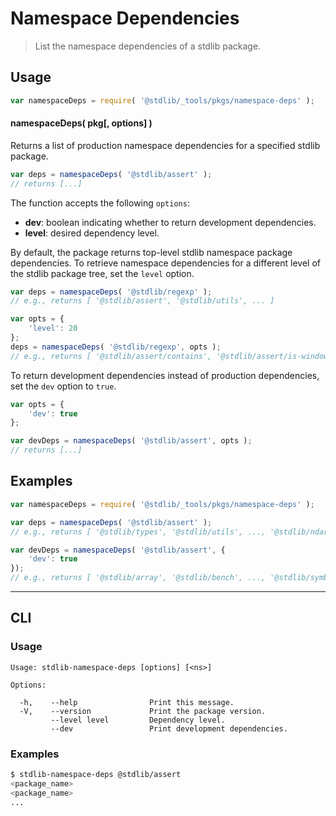 <!--

@license Apache-2.0

Copyright (c) 2021 The Stdlib Authors.

Licensed under the Apache License, Version 2.0 (the "License");
you may not use this file except in compliance with the License.
You may obtain a copy of the License at

   http://www.apache.org/licenses/LICENSE-2.0

Unless required by applicable law or agreed to in writing, software
distributed under the License is distributed on an "AS IS" BASIS,
WITHOUT WARRANTIES OR CONDITIONS OF ANY KIND, either express or implied.
See the License for the specific language governing permissions and
limitations under the License.

-->

# Namespace Dependencies

> List the namespace dependencies of a stdlib package.

<section class="usage">

## Usage

```javascript
var namespaceDeps = require( '@stdlib/_tools/pkgs/namespace-deps' );
```

#### namespaceDeps( pkg\[, options] )

Returns a list of production namespace dependencies for a specified stdlib package.

```javascript
var deps = namespaceDeps( '@stdlib/assert' );
// returns [...]
```

The function accepts the following `options`:

-   **dev**: boolean indicating whether to return development dependencies.
-   **level**: desired dependency level.

By default, the package returns top-level stdlib namespace package dependencies. To retrieve namespace dependencies for a different level of the stdlib package tree, set the `level` option.

```javascript
var deps = namespaceDeps( '@stdlib/regexp' );
// e.g., returns [ '@stdlib/assert', '@stdlib/utils', ... ]

var opts = {
    'level': 20
};
deps = namespaceDeps( '@stdlib/regexp', opts );
// e.g., returns [ '@stdlib/assert/contains', '@stdlib/assert/is-windows', ... ]
```

To return development dependencies instead of production dependencies, set the `dev` option to `true`.

```javascript
var opts = {
    'dev': true
};

var devDeps = namespaceDeps( '@stdlib/assert', opts );
// returns [...]
```

</section>

<!-- /.usage -->

<section class="notes">

</section>

<!-- /.notes -->

<section class="examples">

## Examples

<!-- eslint no-undef: "error" -->

```javascript
var namespaceDeps = require( '@stdlib/_tools/pkgs/namespace-deps' );

var deps = namespaceDeps( '@stdlib/assert' );
// e.g., returns [ '@stdlib/types', '@stdlib/utils', ..., '@stdlib/ndarray', '@stdlib/number' ]

var devDeps = namespaceDeps( '@stdlib/assert', {
    'dev': true
});
// e.g., returns [ '@stdlib/array', '@stdlib/bench', ..., '@stdlib/symbol', 'proxyquire' ]
```

</section>

<!-- /.examples -->

* * *

<section class="cli">

## CLI

<section class="usage">

### Usage

```text
Usage: stdlib-namespace-deps [options] [<ns>]

Options:

  -h,    --help                Print this message.
  -V,    --version             Print the package version.
         --level level         Dependency level.
         --dev                 Print development dependencies.
```

</section>

<!-- /.usage -->

<section class="notes">

</section>

<!-- /.notes -->

<section class="examples">

### Examples

```bash
$ stdlib-namespace-deps @stdlib/assert
<package_name>
<package_name>
...
```

</section>

<!-- /.examples -->

</section>

<!-- /.cli -->

<section class="links">

</section>

<!-- /.links -->
